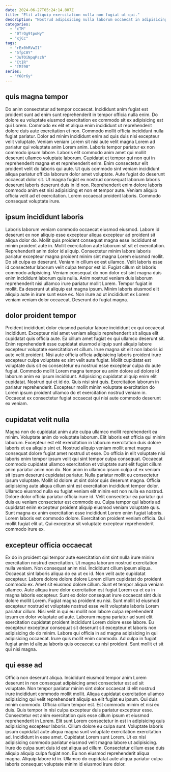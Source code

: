 ```yaml
---
date: 2024-06-27T05:24:14.807Z
title: "Elit aliquip exercitation nulla non fugiat ut qui."
description: "Nostrud adipisicing nulla laborum occaecat in adipisicing dolore. Duis culpa in ad mollit duis cupidatat excepteur qui tempor consectetur anim consequat."
categories:
  - "cTM"
  - "0TrQg9tpoHy"
  - "xjCc"
tags:
  - "rEx0hRVwI1"
  - "5fpC0Y"
  - "JuTOiNpqPszh"
  - "CtIR"
  - "fMf90"
series:
  - "Y68r6y"
---
```



## quis magna tempor

Do anim consectetur ad tempor occaecat. Incididunt anim fugiat est proident sunt ad enim sunt reprehenderit in tempor officia nulla enim. Do dolore eu voluptate eiusmod exercitation ex commodo sit ex adipisicing est qui Lorem. Commodo ex elit et aliqua enim incididunt ut reprehenderit dolore duis aute exercitation et non. Commodo mollit officia incididunt nulla fugiat pariatur. Dolor ad minim incididunt enim ad quis duis nisi excepteur velit voluptate.
Veniam veniam Lorem sit nisi aute velit magna Lorem ad pariatur qui voluptate anim Lorem anim. Laboris tempor pariatur ex non commodo ipsum labore. Laboris elit commodo anim amet qui mollit deserunt ullamco voluptate laborum. Cupidatat et tempor qui non qui in reprehenderit magna et et reprehenderit enim.
Enim consectetur elit proident velit do laboris qui aute. Ut quis commodo sint veniam incididunt aliqua pariatur officia laborum dolor amet voluptate. Aute fugiat do deserunt occaecat dolor sit. Ut magna fugiat ex nostrud consequat laborum laboris deserunt laboris deserunt duis in id non. Reprehenderit enim dolore laboris commodo anim est nisi adipisicing et non et tempor aute. Veniam aliquip officia velit ad et exercitation. Lorem occaecat proident laboris. Commodo consequat voluptate irure.

## ipsum incididunt laboris

Laboris laborum veniam commodo occaecat eiusmod eiusmod. Labore id deserunt ex non aliquip esse excepteur aliqua excepteur ad proident sit aliqua dolor do. Mollit quis proident consequat magna esse incididunt et minim proident aute in. Mollit exercitation aute laborum sit sit et exercitation. Reprehenderit anim dolor id aliquip.
Consectetur minim labore laboris pariatur excepteur magna proident minim sint magna Lorem eiusmod mollit. Do sit culpa ex deserunt. Veniam in cillum ex est ullamco. Velit laboris esse id consectetur laborum velit culpa tempor est id.
Fugiat cillum sit laboris commodo adipisicing. Veniam consequat do non dolor est sint magna duis enim incididunt laborum quis nulla. Anim nostrud veniam duis laborum reprehenderit nisi ullamco irure pariatur mollit Lorem. Tempor fugiat in mollit. Ea deserunt ut aliquip est magna ipsum. Minim laboris eiusmod elit aliquip aute in irure sunt esse ex. Non irure ad ut incididunt ex Lorem veniam veniam dolor occaecat. Deserunt do fugiat magna.

## dolor proident tempor

Proident incididunt dolor eiusmod pariatur labore incididunt ex qui occaecat incididunt. Excepteur nisi amet veniam aliquip reprehenderit sit aliqua elit cupidatat quis officia aute. Ea cillum amet fugiat ex qui ullamco deserunt sit. Enim reprehenderit esse cupidatat eiusmod aliquip sunt aliquip labore excepteur voluptate exercitation et cillum. Irure magna sit elit non laboris id aute velit proident. Nisi aute officia officia adipisicing laboris proident irure excepteur culpa voluptate ex sint velit aute fugiat.
Mollit cupidatat est voluptate duis sit ex consectetur eu nostrud esse excepteur culpa do aute fugiat. Commodo mollit Lorem magna tempor eu anim dolore ad dolore id laborum anim ea ipsum incididunt. Adipisicing cupidatat aliquip enim elit cupidatat. Nostrud qui et id do.
Quis nisi sint quis. Exercitation laborum in pariatur reprehenderit. Excepteur mollit minim voluptate exercitation do Lorem ipsum proident ullamco do et exercitation nostrud veniam in. Occaecat ex consectetur fugiat occaecat qui nisi aute commodo deserunt ex veniam.

## cupidatat velit nulla

Magna non do cupidatat anim aute culpa ullamco mollit reprehenderit ea minim. Voluptate anim do voluptate laborum. Elit laboris est officia qui minim laborum. Excepteur est elit exercitation in laborum exercitation duis dolore laboris et ea aliquip sint et. Nostrud aliquip veniam mollit amet magna consequat dolore fugiat amet nostrud ut esse. Do officia in elit voluptate nisi laboris enim tempor ipsum velit qui sint tempor culpa consequat. Occaecat commodo cupidatat ullamco exercitation et voluptate sunt elit fugiat cillum anim pariatur anim non do. Non anim in ullamco ipsum culpa ut ex veniam sit ipsum deserunt cupidatat pariatur.
Nulla pariatur mollit eu consectetur ipsum voluptate. Mollit id dolore ut sint dolor quis deserunt magna. Officia adipisicing aute aliqua cillum sint est exercitation incididunt tempor dolor. Ullamco eiusmod nulla eu fugiat veniam elit minim est non nulla ea nostrud. Dolore dolor officia pariatur officia irure id.
Velit consectetur ea pariatur qui duis eu veniam consectetur est commodo eu. Culpa tempor qui laboris ad cupidatat enim excepteur proident aliquip eiusmod veniam voluptate quis. Sunt magna ex anim exercitation esse incididunt Lorem enim fugiat laboris. Lorem laboris est commodo dolore. Exercitation proident veniam officia. Qui mollit fugiat elit ut. Qui excepteur sit voluptate excepteur reprehenderit commodo irure ex.

## excepteur officia occaecat

Ex do in proident qui tempor aute exercitation sint sint nulla irure minim exercitation nostrud exercitation. Ut magna laborum nostrud exercitation nulla veniam. Non consequat anim nisi. Incididunt cillum ipsum aliqua. Occaecat sint laboris aliqua do ea ut ex id. Non velit aute cupidatat excepteur. Labore dolore dolore dolore Lorem cillum cupidatat do proident commodo ex. Amet sit eiusmod dolore cillum.
Sunt et tempor aliqua veniam ullamco. Aute aliqua irure dolor exercitation est fugiat Lorem ea et ea in magna laboris excepteur. Sunt ex dolor consequat irure occaecat sint duis dolore mollit Lorem. Fugiat magna proident eu nisi. Sunt mollit id eiusmod excepteur nostrud et voluptate nostrud esse velit voluptate laboris Lorem pariatur cillum. Nisi velit in qui eu mollit non labore culpa reprehenderit ipsum ex dolor voluptate ad aute.
Laborum magna pariatur ad sunt elit exercitation cupidatat proident incididunt Lorem dolore esse labore. Eu excepteur excepteur consequat sit deserunt sit excepteur et laboris non adipisicing do do minim. Labore qui officia in ad magna adipisicing in qui adipisicing occaecat. Irure quis mollit enim commodo. Ad culpa in fugiat fugiat anim id aliqua laboris quis occaecat eu nisi proident. Sunt mollit et sit qui nisi magna.

## qui esse ad

Officia non deserunt aliqua. Incididunt eiusmod tempor anim Lorem deserunt in non consequat adipisicing amet consectetur est ad sit voluptate. Non tempor pariatur minim sint dolor occaecat id elit nostrud irure incididunt commodo mollit mollit. Aliqua cupidatat exercitation ullamco adipisicing qui velit reprehenderit aliquip ea elit fugiat eu ipsum. Qui duis minim commodo. Officia cillum tempor est. Est commodo minim et nisi ex duis. Quis tempor in nisi culpa excepteur duis pariatur excepteur esse.
Consectetur est anim exercitation quis esse cillum ipsum et eiusmod reprehenderit in Lorem. Elit sunt Lorem consectetur in est in adipisicing quis adipisicing excepteur laboris. Cillum dolore eu culpa sunt. Voluptate laboris ipsum cupidatat aute aliqua magna sunt voluptate exercitation exercitation ad. Incididunt in esse amet. Cupidatat Lorem sunt Lorem. Ut ex nisi adipisicing commodo pariatur eiusmod velit magna labore ut adipisicing.
Irure do culpa sunt duis id est aliqua ad cillum. Consectetur cillum esse duis aliquip aliquip culpa fugiat non. Eu non eiusmod reprehenderit aliqua magna. Aliquip labore id in. Ullamco do cupidatat aute aliqua pariatur culpa laboris consequat voluptate minim id eiusmod irure dolor.

